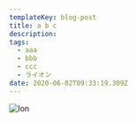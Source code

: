 ```yaml
---
templateKey: blog-post
title: a b c
description:
tags:
  - aaa
  - bbb
  - ccc
  - ライオン
date: 2020-06-02T09:33:19.309Z
---
```


![lon](/images/uploads/lion-5218109_1280.jpg "african")
